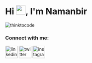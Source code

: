 <h1 align="left">Hi <img src="https://raw.githubusercontent.com/MartinHeinz/MartinHeinz/master/wave.gif" width="30">, I'm Namanbir</h1>

<p align="left"> <img src="https://komarev.com/ghpvc/?username=thinktocode&color=dc143c" alt="thinktocode" /> </p>



<p align="left">
<h3 align="left">Connect with me:</h3>
</p>

<p align="left">  
<a href="https://www.linkedin.com/in/namanbir-singh/" target="blank"><img align="middle" src="https://cdn-icons.flaticon.com/png/512/3536/premium/3536505.png?token=exp=1655212003~hmac=548c7ab4c8e1dd603dcd1f84e3eb1d80" alt="linkedin" height="40" width="40" /></a>
<a href="https://www.twitter.com/realNamanbir" target="blank"><img align="middle" src="https://cdn-icons-png.flaticon.com/512/733/733579.png" alt="twitter" height="40" width="40" /></a>
<a href="https://instagram.com/realnaman" target="blank"><img align="middle" src="https://cdn-icons-png.flaticon.com/512/1384/1384063.png" alt="instagram" height="40" width="40" /></a></p>
